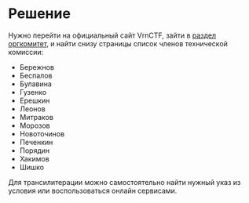 # Решение

Нужно перейти на официальный сайт VrnCTF, зайти в [раздел оргкомитет](https://www.cs.vsu.ru/vrnctf/orgcom.php), и найти снизу страницы список членов технической комиссии:

- Бережнов
- Беспалов
- Булавина
- Гузенко
- Ерешкин
- Леонов
- Митраков
- Морозов
- Новоточинов
- Печенкин
- Порядин
- Хакимов
- Шишко

Для трансилитерации можно самостоятельно найти нужный указ из условия или воспользоваться онлайн сервисами.